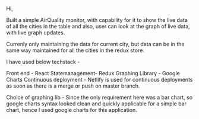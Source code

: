 Hi, 

Built a simple AirQuality monitor, with capability for it to show the live data of all the cities in the table and also, user can look at the graph of live data, with live graph updates.

Currenly only maintaining the data for current city, but data can be in the same way maintained for all the cities in the redux store.

I have used below techstack - 

Front end - React
Statemanagement- Redux
Graphing Library - Google Charts
Continuous deployment - Netlify is used for continuous deployments as soon as there is a merge or push on master branch.

Choice of graphing lib - Since the only requirement here was a bar chart, so google charts syntax looked clean and quickly applicable for a simple bar chart, hence I used google charts for this application.
